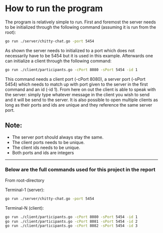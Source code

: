 # How to run the program
The program is relatively simple to run. First and foremost the server needs to be initialized through
the following command (assuming it is run from the root):

```bash
go run ./server/chitty-chat.go -port 5454
```

As shown the server needs to initialized to a port which does not necessarily have to be 5454 but it is
used in this example. Afterwards one can initialize a client through the following command:

```bash
go run ./client/participants.go -cPort 8080 -sPort 5454 -id 1
```

This command needs a client port (-cPort 8080), a server port (-sPort 5454) which needs to match up with port given to the server in the first command and an id (-id 1). From here on out the client is able to speak with the server: simply type whatever message in the client you wish to send and it
will be send to the server. It is also possible to open multiple clients as long as their ports and ids are unique and they reference the same server port.

## Note:
* The server port should always stay the same.
* The client ports needs to be unique.
* The client ids needs to be unique.
* Both ports and ids are integers


--------------------------------------------------------------------

### Below are the full commands used for this project in the report

From root-directory

Terminal-1 (server):

```bash
go run ./server/chitty-chat.go -port 5454
```

Terminal-N (client):

```bash
go run ./client/participants.go -cPort 8080 -sPort 5454 -id 1
go run ./client/participants.go -cPort 8081 -sPort 5454 -id 2
go run ./client/participants.go -cPort 8082 -sPort 5454 -id 3
```
